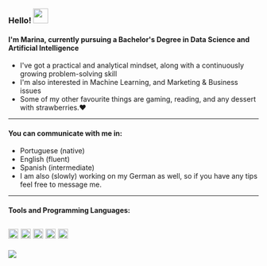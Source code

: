 ### Hello! <img src="https://raw.githubusercontent.com/MartinHeinz/MartinHeinz/master/wave.gif" width="30px">
#### I'm Marina, currently pursuing a Bachelor's Degree in Data Science and Artificial Intelligence

- I've got a practical and analytical mindset, along with a continuously growing problem-solving skill
- I'm also interested in Machine Learning, and Marketing & Business issues
- Some of my other favourite things are gaming, reading, and any dessert with strawberries.:heart:
---
#### You can communicate with me in:
- Portuguese (native)
- English (fluent)
- Spanish (intermediate)
- I am also (slowly) working on my German as well, so if you have any tips feel free to message me.
---
#### Tools and Programming Languages:
<code><img height="20" src="https://cdn.jsdelivr.net/npm/simple-icons@3.12.2/icons/html5.svg"></code>
<code><img height="20" src="https://cdn.jsdelivr.net/npm/simple-icons@3.12.2/icons/python.svg"></code>
<code><img height="20" src="https://cdn.jsdelivr.net/npm/simple-icons@3.12.2/icons/mysql.svg"></code>
<code><img height="20" src="https://cdn.jsdelivr.net/npm/simple-icons@3.12.2/icons/microsoftexcel.svg"></code>
<code><img height="20" src="https://svgshare.com/i/c_G.svg"></code>
---
<img src="https://i.pinimg.com/originals/3a/ac/e2/3aace283f5230e04377a5e8dbd4e13f9.gif">

<!--
**MarinaRdrgs/MarinaRdrgs** is a ✨ _special_ ✨ repository because its `README.md` (this file) appears on your GitHub profile.

Here are some ideas to get you started:

- 🔭 I’m currently working on ...
- 🌱 I’m currently learning ...
- 👯 I’m looking to collaborate on ...
- 🤔 I’m looking for help with ...
- 💬 Ask me about ...
- 📫 How to reach me: ...
- 😄 Pronouns: ...
- ⚡ Fun fact: ...
-->

